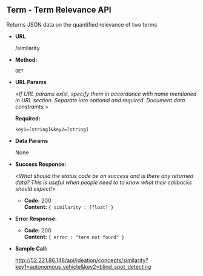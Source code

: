 **Term - Term Relevance API**
----
  Returns JSON data on the quantified relevance of two terms

* **URL**

  /similarity

* **Method:**

  `GET` 
  
*  **URL Params**

   <_If URL params exist, specify them in accordance with name mentioned in URL section. Separate into optional and required. Document data constraints._> 

   **Required:**
 
   `key1=[string]&key2=[string]`

* **Data Params**

  None

* **Success Response:**
  
  <_What should the status code be on success and is there any returned data? This is useful when people need to to know what their callbacks should expect!_>

  * **Code:** 200 <br />
    **Content:** `{ similarity : [float] }`
 
* **Error Response:**

  * **Code:** 200 <br />
    **Content:** `{ error : "term not found" }`

* **Sample Call:**

  http://52.221.86.148/api/ideation/concepts/similarity?key1=autonomous_vehicle&key2=blind_spot_detecting
